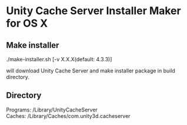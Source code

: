 Unity Cache Server Installer Maker for OS X
==============================

## Make installer 

./make-installer.sh [-v X.X.X(default: 4.3.3)]

will download Unity Cache Server and make installer package in build directory.

## Directory

Programs: /Library/UnityCacheServer  
Caches: /Library/Caches/com.unity3d.cacheserver
